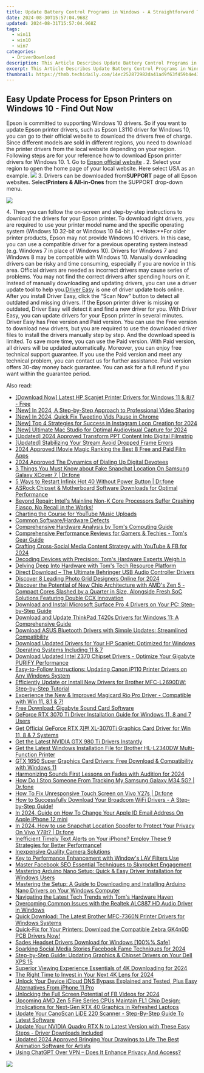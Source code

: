 ```yaml
---
title: Update Battery Control Programs in Windows - A Straightforward Tutorial
date: 2024-08-30T15:57:04.968Z
updated: 2024-08-31T15:57:04.968Z
tags:
  - win11
  - win10
  - win7
categories:
  - DriverDownload
description: This Article Describes Update Battery Control Programs in Windows - A Straightforward Tutorial
excerpt: This Article Describes Update Battery Control Programs in Windows - A Straightforward Tutorial
thumbnail: https://thmb.techidaily.com/14ec252872982da41ad9f63f459b4e43e487f639283132cbb2c57561289fd670.jpg
---
```


## Easy Update Process for Epson Printers on Windows 10 - Find Out Now

Epson is committed to supporting Windows 10 drivers. So if you want to update Epson printer drivers, such as Epson L3110 driver for Windows 10, you can go to their official website to download the drivers free of charge.  Since different models are sold in different regions, you need to download the printer drivers from the local website depending on your region. Following steps are for your reference how to download Epson printer drivers for Windows 10. 1\. Go to [Epson official website](http://www.epson.com/europe.html) .  2\. Select your region to open the home page of your local website. Here select USA as an example.  ![](https://images.drivereasy.com/wp-content/uploads/2016/05/img_572b006098f32.png) 3\. Drivers can be downloaded from**SUPPORT**  page of all Epson websites. Select**Printers & All-in-Ones** from the SUPPORT drop-down menu.

![](https://images.drivereasy.com/wp-content/uploads/2016/05/img_572bf6eba6c47.png)

 4\. Then you can follow the on-screen and step-by-step instructions to download the drivers for your Epson printer. To download right drivers, you are required to use your printer model name and the specific operating system (Windows 10 32-bit or Windows 10 64-bit ). **Note:**For older printer products, Epson may not provide Windows 10 drivers. In this case, you can use a compatible driver for a previous operating system instead (e.g. Windows 7 in place of Windows 10). Drivers for Windows 7 and Windows 8 may be compatible with Windows 10\. Manually downloading drivers can be risky and time consuming, especially if you are novice in this area. Official drivers are needed as incorrect drivers may cause series of problems. You may not find the correct drivers after spending hours on it. Instead of manually downloading and updating drivers, you can use a driver update tool to help you.[Driver Easy](https://tools.techidaily.com/drivereasy/download/) is one of driver update tools online. After you install Driver Easy, click the “Scan Now” button to detect all outdated and missing drivers. If the Epson printer driver is missing or outdated, Driver Easy will detect it and find a new driver for you. With Driver Easy, you can update drivers for your Epson printer in several minutes. Driver Easy has Free version and Paid version. You can use the Free version to download new drivers, but you are required to use the downloaded driver files to install the drivers manually step by step. And the download speed is limited. To save more time, you can use the Paid version. With Paid version, all drivers will be updated automatically. Moreover, you can enjoy free technical support guarantee. If you use the Paid version and meet any technical problem, you can contact us for further assistance. Paid version offers 30-day money back guarantee. You can ask for a full refund if you want within the guarantee period.

<ins class="adsbygoogle"
     style="display:block"
     data-ad-format="autorelaxed"
     data-ad-client="ca-pub-7571918770474297"
     data-ad-slot="1223367746"></ins>



<ins class="adsbygoogle"
     style="display:block"
     data-ad-client="ca-pub-7571918770474297"
     data-ad-slot="8358498916"
     data-ad-format="auto"
     data-full-width-responsive="true"></ins>

<span class="atpl-alsoreadstyle">Also read:</span>
<div><ul>
<li><a href="https://hardware-help.techidaily.com/download-now-latest-hp-scanjet-printer-drivers-for-windows-11-and-87-free/"><u>[Download Now] Latest HP Scanjet Printer Drivers for Windows 11 & 8/7 - Free</u></a></li>
<li><a href="https://youtube-docs.techidaily.com/n-2024-a-step-by-step-approach-to-professional-video-sharing/"><u>[New] In 2024, A Step-by-Step Approach to Professional Video Sharing</u></a></li>
<li><a href="https://twitter-videos.techidaily.com/new-in-2024-quick-fix-tweeting-vids-pause-in-chrome/"><u>[New] In 2024, Quick Fix  Tweeting Vids Pause in Chrome</u></a></li>
<li><a href="https://instagram-clips.techidaily.com/new-top-4-strategies-for-success-in-instagram-loop-creation-for-2024/"><u>[New] Top 4 Strategies for Success in Instagram Loop Creation for 2024</u></a></li>
<li><a href="https://screen-video-capture.techidaily.com/new-ultimate-mac-studio-for-optimal-audiovisual-capture-for-2024/"><u>[New] Ultimate Mac Studio for Optimal Audiovisual Capture for 2024</u></a></li>
<li><a href="https://screen-capture.techidaily.com/updated-2024-approved-transform-ppt-content-into-digital-filmstrip/"><u>[Updated] 2024 Approved  Transform PPT Content Into Digital Filmstrip</u></a></li>
<li><a href="https://screen-recording.techidaily.com/updated-stabilizing-your-stream-avoid-dropped-frame-errors/"><u>[Updated] Stabilizing Your Stream  Avoid Dropped Frame Errors</u></a></li>
<li><a href="https://fox-hovers.techidaily.com/2024-approved-imovie-magic-ranking-the-best-8-free-and-paid-film-apps/"><u>2024 Approved  IMovie Magic  Ranking the Best 8 Free and Paid Film Apps</u></a></li>
<li><a href="https://some-guidance.techidaily.com/2024-approved-the-dynamics-of-dialing-up-digital-devotees/"><u>2024 Approved  The Dynamics of Dialing Up Digital Devotees</u></a></li>
<li><a href="https://location-social.techidaily.com/3-things-you-must-know-about-fake-snapchat-location-on-samsung-galaxy-xcover-7-drfone-by-drfone-virtual-android/"><u>3 Things You Must Know about Fake Snapchat Location On Samsung Galaxy XCover 7 | Dr.fone</u></a></li>
<li><a href="https://phone-solutions.techidaily.com/5-ways-to-restart-infinix-hot-40-without-power-button-drfone-by-drfone-reset-android-reset-android/"><u>5 Ways to Restart Infinix Hot 40 Without Power Button | Dr.fone</u></a></li>
<li><a href="https://hardware-help.techidaily.com/asrock-chipset-and-motherboard-software-downloads-for-optimal-performance/"><u>ASRock Chipset & Motherboard Software Downloads for Optimal Performance</u></a></li>
<li><a href="https://hardware-help.techidaily.com/1723262311927-beyond-repair-intels-mainline-non-k-core-processors-suffer-crashing-fiasco-no-recall-in-the-works/"><u>Beyond Repair: Intel's Mainline Non-K Core Processors Suffer Crashing Fiasco, No Recall in the Works!</u></a></li>
<li><a href="https://youtube-webster.techidaily.com/ing-the-course-for-youtube-music-uploads/"><u>Charting the Course for YouTube Music Uploads</u></a></li>
<li><a href="https://hardware-help.techidaily.com/common-softwarehardware-defects/"><u>Common Software/Hardware Defects</u></a></li>
<li><a href="https://hardware-help.techidaily.com/comprehensive-hardware-analysis-by-toms-computing-guide/"><u>Comprehensive Hardware Analysis by Tom's Computing Guide</u></a></li>
<li><a href="https://hardware-help.techidaily.com/comprehensive-performance-reviews-for-gamers-and-techies-toms-gear-guide/"><u>Comprehensive Performance Reviews for Gamers & Techies - Tom's Gear Guide</u></a></li>
<li><a href="https://youtube-web.techidaily.com/ing-cross-social-media-content-strategy-with-youtube-and-fb-for-2024/"><u>Crafting Cross-Social Media Content Strategy with YouTube & FB for 2024</u></a></li>
<li><a href="https://hardware-tips.techidaily.com/decoding-devices-with-precision-toms-hardware-experts-weigh-in/"><u>Decoding Devices with Precision: Tom's Hardware Experts Weigh In</u></a></li>
<li><a href="https://hardware-help.techidaily.com/delving-deep-into-hardware-with-toms-tech-resource-platform/"><u>Delving Deep Into Hardware with Tom's Tech Resource Platform</u></a></li>
<li><a href="https://hardware-help.techidaily.com/direct-download-the-ultimate-behringer-usb-audio-controller-drivers/"><u>Direct Download – The Ultimate Behringer USB Audio Controller Drivers</u></a></li>
<li><a href="https://fox-hovers.techidaily.com/discover-8-leading-photo-grid-designers-online-for-2024/"><u>Discover 8 Leading Photo Grid Designers Online for 2024</u></a></li>
<li><a href="https://hardware-help.techidaily.com/discover-the-potential-of-new-chip-architecture-with-amds-zen-5-compact-cores-slashed-by-a-quarter-in-size-alongside-fresh-soc-solutions-featuring-double-cc74/"><u>Discover the Potential of New Chip Architecture with AMD's Zen 5 - Compact Cores Slashed by a Quarter in Size, Alongside Fresh SoC Solutions Featuring Double CCX Innovation</u></a></li>
<li><a href="https://hardware-help.techidaily.com/1722978613267-download-and-install-microsoft-surface-pro-4-drivers-on-your-pc-step-by-step-guide/"><u>Download and Install Microsoft Surface Pro 4 Drivers on Your PC: Step-by-Step Guide</u></a></li>
<li><a href="https://hardware-help.techidaily.com/download-and-update-thinkpad-t420s-drivers-for-windows-11-a-comprehensive-guide/"><u>Download and Update ThinkPad T420s Drivers for Windows 11: A Comprehensive Guide</u></a></li>
<li><a href="https://hardware-help.techidaily.com/download-asus-bluetooth-drivers-with-simple-updates-streamlined-compatibility/"><u>Download ASUS Bluetooth Drivers with Simple Updates: Streamlined Compatibility</u></a></li>
<li><a href="https://hardware-help.techidaily.com/download-updated-drivers-for-your-hp-scanjet-optimized-for-windows-operating-systems-including-11-and-7/"><u>Download Updated Drivers for Your HP Scanjet: Optimized for Windows Operating Systems Including 11 & 7</u></a></li>
<li><a href="https://hardware-help.techidaily.com/download-updated-intel-z370-chipset-drivers-optimize-your-gigabyte-purify-performance/"><u>Download Updated Intel Z370 Chipset Drivers - Optimize Your Gigabyte PURIFY Performance</u></a></li>
<li><a href="https://hardware-help.techidaily.com/easy-to-follow-instructions-updating-canon-ip110-printer-drivers-on-any-windows-system/"><u>Easy-to-Follow Instructions: Updating Canon iP110 Printer Drivers on Any Windows System</u></a></li>
<li><a href="https://hardware-help.techidaily.com/efficiently-update-or-install-new-drivers-for-brother-mfc-l2690dw-step-by-step-tutorial/"><u>Efficiently Update or Install New Drivers for Brother MFC-L2690DW: Step-by-Step Tutorial</u></a></li>
<li><a href="https://hardware-help.techidaily.com/1722976751364-experience-the-new-and-improved-magicard-rio-pro-driver-compatible-with-win-11-81-and-7/"><u>Experience the New & Improved Magicard Rio Pro Driver - Compatible with Win 11, 8.1 & 7!</u></a></li>
<li><a href="https://hardware-help.techidaily.com/free-download-gigabyte-sound-card-software/"><u>Free Download: Gigabyte Sound Card Software</u></a></li>
<li><a href="https://hardware-help.techidaily.com/geforce-rtx-3070-ti-driver-installation-guide-for-windows-11-8-and-7-users/"><u>GeForce RTX 3070 Ti Driver Installation Guide for Windows 11, 8 and 7 Users</u></a></li>
<li><a href="https://hardware-help.techidaily.com/get-official-geforce-rtx-xl-3070ti-graphics-card-driver-for-win-11-8-and-7-systems/"><u>Get Official GeForce RTX 지팬 XL-3070Ti Graphics Card Driver for Win 11, 8 & 7 Systems</u></a></li>
<li><a href="https://hardware-help.techidaily.com/get-the-latest-nvidia-gtx-980-ti-drivers-instantly/"><u>Get the Latest NVIDIA GTX 980 Ti Drivers Instantly</u></a></li>
<li><a href="https://hardware-help.techidaily.com/get-the-latest-windows-installation-file-for-brother-hl-l2340dw-multi-function-printer/"><u>Get the Latest Windows Installation File for Brother HL-L2340DW Multi-Function Printer</u></a></li>
<li><a href="https://hardware-help.techidaily.com/gtx-1650-super-graphics-card-drivers-free-download-and-compatibility-with-windows-11/"><u>GTX 1650 Super Graphics Card Drivers: Free Download & Compatibility with Windows 11</u></a></li>
<li><a href="https://some-techniques.techidaily.com/harmonizing-sounds-first-lessons-on-fades-with-audition-for-2024/"><u>Harmonizing Sounds  First Lessons on Fades with Audition for 2024</u></a></li>
<li><a href="https://android-location-track.techidaily.com/how-do-i-stop-someone-from-tracking-my-samsung-galaxy-m34-5g-drfone-by-drfone-virtual-android/"><u>How Do I Stop Someone From Tracking My Samsung Galaxy M34 5G? | Dr.fone</u></a></li>
<li><a href="https://howto.techidaily.com/how-to-fix-unresponsive-touch-screen-on-vivo-y27s-drfone-by-drfone-fix-android-problems-fix-android-problems/"><u>How To Fix Unresponsive Touch Screen on Vivo Y27s | Dr.fone</u></a></li>
<li><a href="https://hardware-help.techidaily.com/how-to-successfully-download-your-broadcom-wifi-drivers-a-step-by-step-guide/"><u>How to Successfully Download Your Broadcom WiFi Drivers - A Step-by-Step Guide!</u></a></li>
<li><a href="https://ios-unlock.techidaily.com/in-2024-guide-on-how-to-change-your-apple-id-email-address-on-apple-iphone-12-mini-by-drfone-ios/"><u>In 2024, Guide on How To Change Your Apple ID Email Address On Apple iPhone 12 mini</u></a></li>
<li><a href="https://phone-solutions.techidaily.com/in-2024-how-to-use-snapchat-location-spoofer-to-protect-your-privacy-on-vivo-y78t-drfone-by-drfone-virtual-android/"><u>In 2024, How to use Snapchat Location Spoofer to Protect Your Privacy On Vivo Y78t? | Dr.fone</u></a></li>
<li><a href="https://fox-that.techidaily.com/1721470735159-inefficient-timely-text-alerts-on-your-iphone-employ-these-9-strategies-for-better-performance/"><u>Inefficient Timely Text Alerts on Your iPhone? Employ These 9 Strategies for Better Performance!</u></a></li>
<li><a href="https://extra-resources.techidaily.com/inexpensive-quality-camera-solutions/"><u>Inexpensive Quality Camera Solutions</u></a></li>
<li><a href="https://windows11.techidaily.com/key-to-performance-enhancement-with-windows-lav-filters-use/"><u>Key to Performance Enhancement with Window's LAV Filters Use</u></a></li>
<li><a href="https://facebook-video-recording.techidaily.com/master-facebook-seo-essential-techniques-to-skyrocket-engagement/"><u>Master Facebook SEO  Essential Techniques to Skyrocket Engagement</u></a></li>
<li><a href="https://hardware-help.techidaily.com/mastering-arduino-nano-setup-quick-and-easy-driver-installation-for-windows-users/"><u>Mastering Arduino Nano Setup: Quick & Easy Driver Installation for Windows Users</u></a></li>
<li><a href="https://hardware-help.techidaily.com/mastering-the-setup-a-guide-to-downloading-and-installing-arduino-nano-drivers-on-your-windows-computer/"><u>Mastering the Setup: A Guide to Downloading and Installing Arduino Nano Drivers on Your Windows Computer</u></a></li>
<li><a href="https://hardware-help.techidaily.com/navigating-the-latest-tech-trends-with-toms-hardware-haven/"><u>Navigating the Latest Tech Trends with Tom's Hardware Haven</u></a></li>
<li><a href="https://hardware-help.techidaily.com/overcoming-common-issues-with-the-realtek-alc887-hd-audio-driver-in-windows/"><u>Overcoming Common Issues with the Realtek ALC887 HD Audio Driver in Windows</u></a></li>
<li><a href="https://hardware-help.techidaily.com/quick-download-the-latest-brother-mfc-7360n-printer-drivers-for-windows-systems/"><u>Quick Download: The Latest Brother MFC-7360N Printer Drivers for Windows Systems</u></a></li>
<li><a href="https://hardware-help.techidaily.com/quick-fix-for-your-printers-download-the-compatible-zebra-gk4n0d-pcb-drivers-now/"><u>Quick-Fix for Your Printers: Download the Compatible Zebra GK4n0D PCB Drivers Now!</u></a></li>
<li><a href="https://hardware-help.techidaily.com/sades-headset-drivers-download-for-windows-100-safe/"><u>Sades Headset Drivers Download for Windows [100%% Safe]</u></a></li>
<li><a href="https://facebook-clips.techidaily.com/sparking-social-media-stories-facebook-fame-techniques-for-2024/"><u>Sparking Social Media Stories  Facebook Fame Techniques for 2024</u></a></li>
<li><a href="https://hardware-help.techidaily.com/step-by-step-guide-updating-graphics-and-chipset-drivers-on-your-dell-xps-15/"><u>Step-by-Step Guide: Updating Graphics & Chipset Drivers on Your Dell XPS 15</u></a></li>
<li><a href="https://some-approaches.techidaily.com/superior-viewing-experience-essentials-of-4k-downloading-for-2024/"><u>Superior Viewing Experience  Essentials of 4K Downloading for 2024</u></a></li>
<li><a href="https://some-approaches.techidaily.com/the-right-time-to-invest-in-your-next-4k-lens-for-2024/"><u>The Right Time to Invest in Your Next 4K Lens for 2024</u></a></li>
<li><a href="https://activate-lock.techidaily.com/unlock-your-device-icloud-dns-bypass-explained-and-tested-plus-easy-alternatives-from-iphone-11-pro-by-drfone-ios/"><u>Unlock Your Device iCloud DNS Bypass Explained and Tested, Plus Easy Alternatives From iPhone 11 Pro</u></a></li>
<li><a href="https://facebook-videos.techidaily.com/unlocking-the-full-screen-potential-of-fb-videos-for-2024/"><u>Unlocking the Full Screen Potential of FB Videos for 2024</u></a></li>
<li><a href="https://hardware-help.techidaily.com/upcoming-amd-zen-5-fire-series-cpus-maintain-fl1-chip-design-implications-for-next-gen-rtx-40-graphics-in-refreshed-laptops/"><u>Upcoming AMD Zen 5 Fire Series CPUs Maintain FL1 Chip Design: Implications for Next-Gen RTX 40 Graphics in Refreshed Laptops</u></a></li>
<li><a href="https://hardware-help.techidaily.com/update-your-canoscan-lide-220-scanner-step-by-step-guide-to-latest-software/"><u>Update Your CanoScan LiDE 220 Scanner - Step-By-Step Guide To Latest Software</u></a></li>
<li><a href="https://hardware-help.techidaily.com/1722978662616-update-your-nvidia-quadro-rtx-n-to-latest-version-with-these-easy-steps-driver-downloads-included/"><u>Update Your NVIDIA Quadro RTX N to Latest Version with These Easy Steps - Driver Downloads Included</u></a></li>
<li><a href="https://smart-video-editing.techidaily.com/updated-2024-approved-bringing-your-drawings-to-life-the-best-animation-software-for-artists/"><u>Updated 2024 Approved Bringing Your Drawings to Life The Best Animation Software for Artists</u></a></li>
<li><a href="https://tech-haven.techidaily.com/using-chatgpt-over-vpn-does-it-enhance-privacy-and-access/"><u>Using ChatGPT Over VPN – Does It Enhance Privacy And Access?</u></a></li>
</ul></div>

<!-- affiliate ads begin -->
<a href="https://store.nero.com/order/checkout.php?PRODS=42296855&QTY=1&AFFILIATE=108875&CART=1"><img src="http://cdnwww.nero.com/nero-com-wAssets/img/banners/2023/recode/Nero_Recode_Screen_2.png" border="0"></a>
<!-- affiliate ads end -->